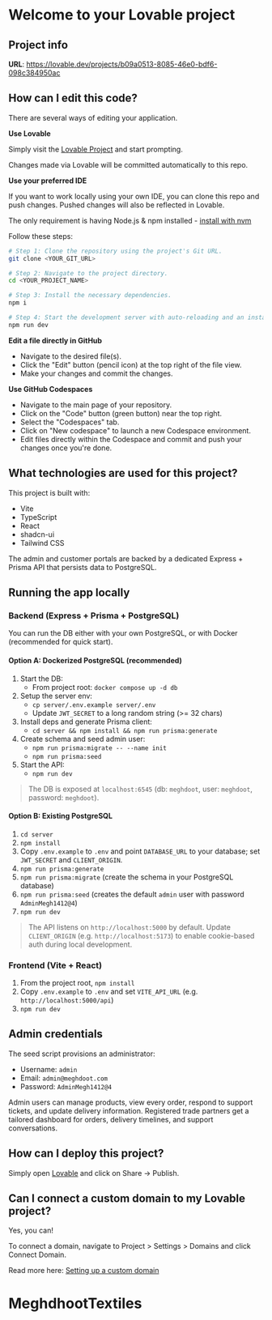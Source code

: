 # Welcome to your Lovable project

## Project info

**URL**: https://lovable.dev/projects/b09a0513-8085-46e0-bdf6-098c384950ac

## How can I edit this code?

There are several ways of editing your application.

**Use Lovable**

Simply visit the [Lovable Project](https://lovable.dev/projects/b09a0513-8085-46e0-bdf6-098c384950ac) and start prompting.

Changes made via Lovable will be committed automatically to this repo.

**Use your preferred IDE**

If you want to work locally using your own IDE, you can clone this repo and push changes. Pushed changes will also be reflected in Lovable.

The only requirement is having Node.js & npm installed - [install with nvm](https://github.com/nvm-sh/nvm#installing-and-updating)

Follow these steps:

```sh
# Step 1: Clone the repository using the project's Git URL.
git clone <YOUR_GIT_URL>

# Step 2: Navigate to the project directory.
cd <YOUR_PROJECT_NAME>

# Step 3: Install the necessary dependencies.
npm i

# Step 4: Start the development server with auto-reloading and an instant preview.
npm run dev
```

**Edit a file directly in GitHub**

- Navigate to the desired file(s).
- Click the "Edit" button (pencil icon) at the top right of the file view.
- Make your changes and commit the changes.

**Use GitHub Codespaces**

- Navigate to the main page of your repository.
- Click on the "Code" button (green button) near the top right.
- Select the "Codespaces" tab.
- Click on "New codespace" to launch a new Codespace environment.
- Edit files directly within the Codespace and commit and push your changes once you're done.

## What technologies are used for this project?

This project is built with:

- Vite
- TypeScript
- React
- shadcn-ui
- Tailwind CSS

The admin and customer portals are backed by a dedicated Express + Prisma API that persists data to PostgreSQL.

## Running the app locally

### Backend (Express + Prisma + PostgreSQL)

You can run the DB either with your own PostgreSQL, or with Docker (recommended for quick start).

#### Option A: Dockerized PostgreSQL (recommended)

1. Start the DB:
   - From project root: `docker compose up -d db`
2. Setup the server env:
   - `cp server/.env.example server/.env`
   - Update `JWT_SECRET` to a long random string (>= 32 chars)
3. Install deps and generate Prisma client:
   - `cd server && npm install && npm run prisma:generate`
4. Create schema and seed admin user:
   - `npm run prisma:migrate -- --name init`
   - `npm run prisma:seed`
5. Start the API:
   - `npm run dev`

> The DB is exposed at `localhost:6545` (db: `meghdoot`, user: `meghdoot`, password: `meghdoot`).

#### Option B: Existing PostgreSQL

1. `cd server`
2. `npm install`
3. Copy `.env.example` to `.env` and point `DATABASE_URL` to your database; set `JWT_SECRET` and `CLIENT_ORIGIN`.
4. `npm run prisma:generate`
5. `npm run prisma:migrate` (create the schema in your PostgreSQL database)
6. `npm run prisma:seed` (creates the default `admin` user with password `AdminMegh1412@4`)
7. `npm run dev`

> The API listens on `http://localhost:5000` by default. Update `CLIENT_ORIGIN` (e.g. `http://localhost:5173`) to enable cookie-based auth during local development.

### Frontend (Vite + React)

1. From the project root, `npm install`
2. Copy `.env.example` to `.env` and set `VITE_API_URL` (e.g. `http://localhost:5000/api`)
3. `npm run dev`

## Admin credentials

The seed script provisions an administrator:

- Username: `admin`
- Email: `admin@meghdoot.com`
- Password: `AdminMegh1412@4`

Admin users can manage products, view every order, respond to support tickets, and update delivery information. Registered trade partners get a tailored dashboard for orders, delivery timelines, and support conversations.

## How can I deploy this project?

Simply open [Lovable](https://lovable.dev/projects/b09a0513-8085-46e0-bdf6-098c384950ac) and click on Share -> Publish.

## Can I connect a custom domain to my Lovable project?

Yes, you can!

To connect a domain, navigate to Project > Settings > Domains and click Connect Domain.

Read more here: [Setting up a custom domain](https://docs.lovable.dev/features/custom-domain#custom-domain)
# MeghdhootTextiles
